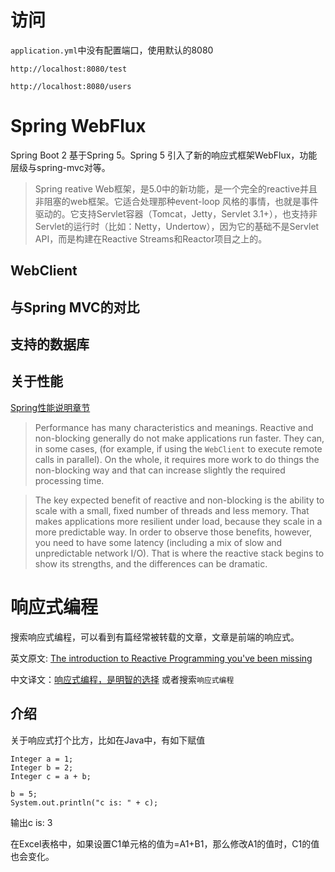 # 访问

`application.yml`中没有配置端口，使用默认的8080

`http://localhost:8080/test`

`http://localhost:8080/users`



# Spring WebFlux

Spring Boot 2 基于Spring 5。Spring 5 引入了新的响应式框架WebFlux，功能层级与spring-mvc对等。

> Spring reative Web框架，是5.0中的新功能，是一个完全的reactive并且非阻塞的web框架。它适合处理那种event-loop 风格的事情，也就是事件驱动的。它支持Servlet容器（Tomcat，Jetty，Servlet 3.1+），也支持非Servlet的运行时（比如：Netty，Undertow），因为它的基础不是Servlet API，而是构建在Reactive Streams和Reactor项目之上的。

## WebClient



## 与Spring MVC的对比



## 支持的数据库





## 关于性能

[Spring性能说明章节](https://docs.spring.io/spring/docs/current/spring-framework-reference/web-reactive.html#webflux-performance)

> Performance has many characteristics and meanings. Reactive and non-blocking generally do not make applications run faster. They can, in some cases, (for example, if using the `WebClient` to execute remote calls in parallel). On the whole, it requires more work to do things the non-blocking way and that can increase slightly the required processing time.

> The key expected benefit of reactive and non-blocking is the ability to scale with a small, fixed number of threads and less memory. That makes applications more resilient under load, because they scale in a more predictable way. In order to observe those benefits, however, you need to have some latency (including a mix of slow and unpredictable network I/O). That is where the reactive stack begins to show its strengths, and the differences can be dramatic.

# 响应式编程

搜索响应式编程，可以看到有篇经常被转载的文章，文章是前端的响应式。

英文原文: [The introduction to Reactive Programming you've been missing](https://gist.github.com/staltz/868e7e9bc2a7b8c1f754)

中文译文：[响应式编程，是明智的选择](https://juejin.im/entry/5a4313ef5188255de57e0a18)  或者搜索`响应式编程`

## 介绍



关于响应式打个比方，比如在Java中，有如下赋值

```
Integer a = 1;
Integer b = 2;
Integer c = a + b;

b = 5;
System.out.println("c is: " + c);
```

输出c is: 3

在Excel表格中，如果设置C1单元格的值为=A1+B1，那么修改A1的值时，C1的值也会变化。

